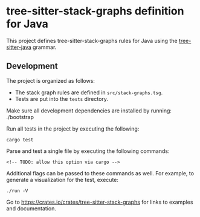 # tree-sitter-stack-graphs definition for Java

This project defines tree-sitter-stack-graphs rules for Java using the [tree-sitter-java](https://www.npmjs.com/package/tree-sitter-java) grammar.

## Development

The project is organized as follows:

- The stack graph rules are defined in `src/stack-graphs.tsg`.
- Tests are put into the `tests` directory.

Make sure all development dependencies are installed by running:
    ./bootstrap

Run all tests in the project by executing the following:

    cargo test

Parse and test a single file by executing the following commands:

    <!-- TODO: allow this option via cargo -->

Additional flags can be passed to these commands as well. For example, to generate a visualization for the test, execute:

    ./run -V

Go to https://crates.io/crates/tree-sitter-stack-graphs for links to examples and documentation.

